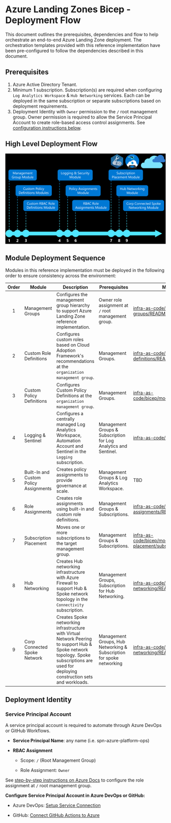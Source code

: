 # Azure Landing Zones Bicep - Deployment Flow

This document outlines the prerequisites, dependencies and flow to help orchestrate an end-to-end Azure Landing Zone deployment.  The orchestration templates provided with this reference implementation have been pre-configured to follow the dependencies described in this document.

## Prerequisites

1. Azure Active Directory Tenant.
2. Minimum 1 subscription.  Subscription(s) are required when configuring `Log Analytics Workspace` & `Hub Networking` services.  Each can be deployed in the same subscription or separate subscriptions based on deployment requirements.
3. Deployment Identity with `Owner` permission to the `/` root management group.  Owner permission is required to allow the Service Principal Account to create role-based access control assignments.  See [configuration instructions below](#deployment-identity).

## High Level Deployment Flow

![High Level Deployment Flow](media/high-level-deployment-flow.png)


## Module Deployment Sequence

Modules in this reference implementation must be deployed in the following order to ensure consistency across the environment:

| Order | Module                                    | Description                                                                                                                                                                                 | Prerequisites                                                         | Module Documentation |
| :---: | ----------------------------------------- | ------------------------------------------------------------------------------------------------------------------------------------------------------------------------------------------- | --------------------------------------------------------------------- | -------------------- |
| 1     | Management Groups                         | Configures the management group hierarchy to support Azure Landing Zone reference implementation.                                                                                           | Owner role assignment at `/` root management group.                   | [infra-as-code/bicep/modules/management-groups/README.md](../../infra-as-code/bicep/modules/management-groups/README.md)
| 2     | Custom Role Definitions                   | Configures custom roles based on Cloud Adoption Framework's recommendations at the `organization management group`.                                                                         | Management Groups.                                                    | [infra-as-code/bicep/modules/custom-role-definitions/README.md](../../infra-as-code/bicep/modules/custom-role-definitions/README.md)
| 3     | Custom Policy Definitions                 | Configures Custom Policy Definitions at the `organization management group`.                                                                                                                | Management Groups.                                                    | [infra-as-code/bicep/modules/policy/definitions/README.md](../../infra-as-code/bicep/modules/policy/definitions/README.md)
| 4     | Logging & Sentinel                        | Configures a centrally managed Log Analytics Workspace, Automation Account and Sentinel in the `Logging` subscription.                                                                      | Management Groups & Subscription for Log Analytics and Sentinel.      | [infra-as-code/bicep/modules/logging/README.md](../../infra-as-code/bicep/modules/logging/README.md)
| 5     | Built-In and Custom Policy Assignments    | Creates policy assignments to provide governance at scale.                                                                                                                                  | Management Groups & Log Analytics Workspace.                          | TBD
| 6     | Role Assignments                          | Creates role assignments using built-in and custom role definitions.                                                                                                                        | Management Groups & Subscriptions.                                    | [infra-as-code/bicep/modules/reusable/role-assignments/README.md](../../infra-as-code/bicep/modules/reusable/role-assignments/README.md) |
| 7     | Subscription Placement                    | Moves one or more subscriptions to the target management group.                                                                                                                             | Management Groups & Subscriptions.                                    | [infra-as-code/bicep/modules/reusable/subscription-placement/subscription-placement.bicep](.././infra-as-code/bicep/modules/reusable/subscription-placement/subscription-placement.bicep)
| 8     | Hub Networking                            | Creates Hub networking infrastructure with Azure Firewall to support Hub & Spoke network topology in the `Connectivity` subscription.                                                       | Management Groups, Subscription for Hub Networking.                   | [infra-as-code/bicep/modules/hub-networking/README.md](../../infra-as-code/bicep/modules/hub-networking/README.md)
| 9     | Corp Connected Spoke Network              | Creates Spoke networking infrastructure with Virtual Network Peering to support Hub & Spoke network topology.  Spoke subscriptions are used for deploying construction sets and workloads.  | Management Groups, Hub Networking & Subscription for spoke networking | [infra-as-code/bicep/modules/spoke-networking/README.md](../../infra-as-code/bicep/modules/spoke-networking/README.md) |

## Deployment Identity

### Service Principal Account

A service principal account is required to automate through Azure DevOps or GitHub Workflows. 

* **Service Principal Name**:  any name (i.e. spn-azure-platform-ops)

* **RBAC Assignment**

    * Scope:  `/` (Root Management Group)

    * Role Assignment:  `Owner`

See [step-by-step instructions on Azure Docs](https://docs.microsoft.com/azure/azure-resource-manager/templates/deploy-to-tenant?tabs=azure-powershell#required-access) to configure the role assignment at `/` root management group.

  
**Configure Service Principal Account in Azure DevOps or GitHub:**

* Azure DevOps: [Setup Service Connection](https://docs.microsoft.com/azure/devops/pipelines/library/service-endpoints?view=azure-devops&tabs=yaml)

* GitHub: [Connect GitHub Actions to Azure](https://docs.microsoft.com/azure/developer/github/connect-from-azure)
